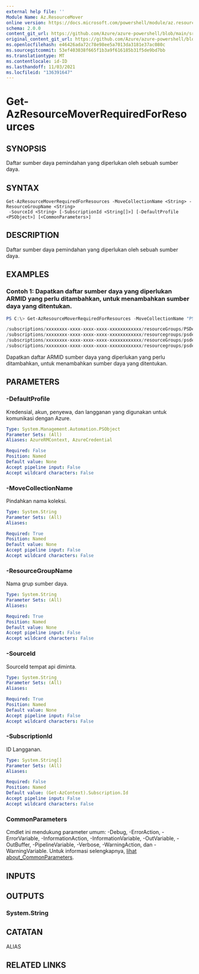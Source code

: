 ```yaml
---
external help file: ''
Module Name: Az.ResourceMover
online version: https://docs.microsoft.com/powershell/module/az.resourcemover/get-azresourcemoverrequiredforresources
schema: 2.0.0
content_git_url: https://github.com/Azure/azure-powershell/blob/main/src/ResourceMover/help/Get-AzResourceMoverRequiredForResources.md
original_content_git_url: https://github.com/Azure/azure-powershell/blob/main/src/ResourceMover/help/Get-AzResourceMoverRequiredForResources.md
ms.openlocfilehash: e46426ada72c78e98ee5a7013da3181e37ac080c
ms.sourcegitcommit: 53ef403038f665f1b3a9f616185b31f5de9bd7bb
ms.translationtype: MT
ms.contentlocale: id-ID
ms.lasthandoff: 11/03/2021
ms.locfileid: "136391647"
---
```

# Get-AzResourceMoverRequiredForResources

## SYNOPSIS
Daftar sumber daya pemindahan yang diperlukan oleh sebuah sumber daya.

## SYNTAX

```
Get-AzResourceMoverRequiredForResources -MoveCollectionName <String> -ResourceGroupName <String>
 -SourceId <String> [-SubscriptionId <String[]>] [-DefaultProfile <PSObject>] [<CommonParameters>]
```

## DESCRIPTION
Daftar sumber daya pemindahan yang diperlukan oleh sebuah sumber daya.

## EXAMPLES

### Contoh 1: Dapatkan daftar sumber daya yang diperlukan ARMID yang perlu ditambahkan, untuk menambahkan sumber daya yang ditentukan.
```powershell
PS C:\> Get-AzResourceMoverRequiredForResources -MoveCollectionName "PS-centralus-westcentralus-demoRMS" -ResourceGroupName "RG-MoveCollection-demoRMS" -SourceId "/subscriptions/xxxxxxxx-xxxx-xxxx-xxxx-xxxxxxxxxxxx/resourceGroups"

/subscriptions/xxxxxxxx-xxxx-xxxx-xxxx-xxxxxxxxxxxx/resourceGroups/PSDemoRM/providers/Microsoft.Compute/virtualMachines/PSDemoVM
/subscriptions/xxxxxxxx-xxxx-xxxx-xxxx-xxxxxxxxxxxx/resourcegroups/psdemorm/providers/microsoft.network/networkinterfaces/psdemovm111
/subscriptions/xxxxxxxx-xxxx-xxxx-xxxx-xxxxxxxxxxxx/resourceGroups/psdemorm/providers/Microsoft.Network/virtualNetworks/psdemorm-vnet
/subscriptions/xxxxxxxx-xxxx-xxxx-xxxx-xxxxxxxxxxxx/resourcegroups/psdemorm/providers/microsoft.network/networksecuritygroups/psdemovm-nsg
```

Dapatkan daftar ARMID sumber daya yang diperlukan yang perlu ditambahkan, untuk menambahkan sumber daya yang ditentukan.

## PARAMETERS

### -DefaultProfile
Kredensial, akun, penyewa, dan langganan yang digunakan untuk komunikasi dengan Azure.

```yaml
Type: System.Management.Automation.PSObject
Parameter Sets: (All)
Aliases: AzureRMContext, AzureCredential

Required: False
Position: Named
Default value: None
Accept pipeline input: False
Accept wildcard characters: False
```

### -MoveCollectionName
Pindahkan nama koleksi.

```yaml
Type: System.String
Parameter Sets: (All)
Aliases:

Required: True
Position: Named
Default value: None
Accept pipeline input: False
Accept wildcard characters: False
```

### -ResourceGroupName
Nama grup sumber daya.

```yaml
Type: System.String
Parameter Sets: (All)
Aliases:

Required: True
Position: Named
Default value: None
Accept pipeline input: False
Accept wildcard characters: False
```

### -SourceId
SourceId tempat api diminta.

```yaml
Type: System.String
Parameter Sets: (All)
Aliases:

Required: True
Position: Named
Default value: None
Accept pipeline input: False
Accept wildcard characters: False
```

### -SubscriptionId
ID Langganan.

```yaml
Type: System.String[]
Parameter Sets: (All)
Aliases:

Required: False
Position: Named
Default value: (Get-AzContext).Subscription.Id
Accept pipeline input: False
Accept wildcard characters: False
```

### CommonParameters
Cmdlet ini mendukung parameter umum: -Debug, -ErrorAction, -ErrorVariable, -InformationAction, -InformationVariable, -OutVariable, -OutBuffer, -PipelineVariable, -Verbose, -WarningAction, dan -WarningVariable. Untuk informasi selengkapnya, [lihat about_CommonParameters](http://go.microsoft.com/fwlink/?LinkID=113216).

## INPUTS

## OUTPUTS

### System.String

## CATATAN

ALIAS

## RELATED LINKS

